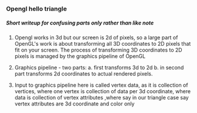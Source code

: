 ### Opengl hello triangle
##### Short writeup for confusing parts only rather than like note

1. Opengl works in 3d but our screen is 2d of pixels, so a large part of OpenGL's work is about transforming all 3D coordinates to 2D pixels that fit on your screen. The process of transforming 3D coordinates to 2D pixels is managed by the graphics pipeline of OpenGL

2. Graphics pipeline - two parts: 
    a. first transforms 3d to 2d
    b. in second part transforms 2d coordinates to actual rendered pixels.

3. Input to graphics pipeline here is  called vertex data, as it is collection of vertices, where one vertex is collection of data per 3d coordinate, where data is collection of vertex attributes ,where say in our triangle case say vertex attributes are 3d coordinate and color only